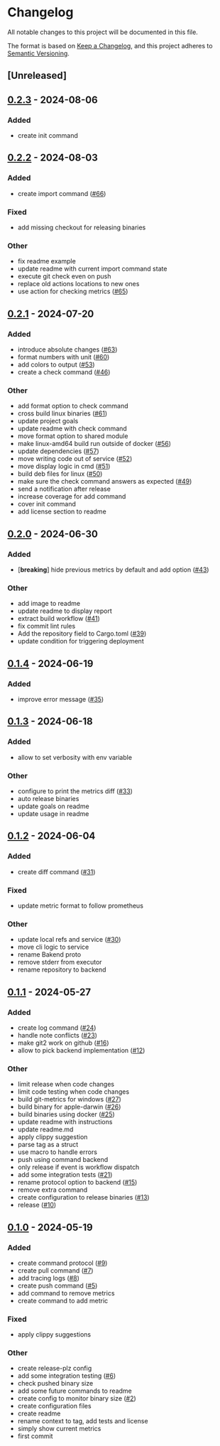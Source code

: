 # Changelog
All notable changes to this project will be documented in this file.

The format is based on [Keep a Changelog](https://keepachangelog.com/en/1.0.0/),
and this project adheres to [Semantic Versioning](https://semver.org/spec/v2.0.0.html).

## [Unreleased]

## [0.2.3](https://github.com/jdrouet/git-metrics/compare/v0.2.2...v0.2.3) - 2024-08-06

### Added
- create init command

## [0.2.2](https://github.com/jdrouet/git-metrics/compare/v0.2.1...v0.2.2) - 2024-08-03

### Added
- create import command ([#66](https://github.com/jdrouet/git-metrics/pull/66))

### Fixed
- add missing checkout for releasing binaries

### Other
- fix readme example
- update readme with current import command state
- execute git check even on push
- replace old actions locations to new ones
- use action for checking metrics ([#65](https://github.com/jdrouet/git-metrics/pull/65))

## [0.2.1](https://github.com/jdrouet/git-metrics/compare/v0.2.0...v0.2.1) - 2024-07-20

### Added
- introduce absolute changes ([#63](https://github.com/jdrouet/git-metrics/pull/63))
- format numbers with unit ([#60](https://github.com/jdrouet/git-metrics/pull/60))
- add colors to output ([#53](https://github.com/jdrouet/git-metrics/pull/53))
- create a check command ([#46](https://github.com/jdrouet/git-metrics/pull/46))

### Other
- add format option to check command
- cross build linux binaries ([#61](https://github.com/jdrouet/git-metrics/pull/61))
- update project goals
- update readme with check command
- move format option to shared module
- make linux-amd64 build run outside of docker ([#56](https://github.com/jdrouet/git-metrics/pull/56))
- update dependencies ([#57](https://github.com/jdrouet/git-metrics/pull/57))
- move writing code out of service ([#52](https://github.com/jdrouet/git-metrics/pull/52))
- move display logic in cmd ([#51](https://github.com/jdrouet/git-metrics/pull/51))
- build deb files for linux ([#50](https://github.com/jdrouet/git-metrics/pull/50))
- make sure the check command answers as expected ([#49](https://github.com/jdrouet/git-metrics/pull/49))
- send a notification after release
- increase coverage for add command
- cover init command
- add license section to readme

## [0.2.0](https://github.com/jdrouet/git-metrics/compare/v0.1.4...v0.2.0) - 2024-06-30

### Added
- [**breaking**] hide previous metrics by default and add option ([#43](https://github.com/jdrouet/git-metrics/pull/43))

### Other
- add image to readme
- update readme to display report
- extract build workflow ([#41](https://github.com/jdrouet/git-metrics/pull/41))
- fix commit lint rules
- Add the repository field to Cargo.toml ([#39](https://github.com/jdrouet/git-metrics/pull/39))
- update condition for triggering deployment

## [0.1.4](https://github.com/jdrouet/git-metrics/compare/v0.1.3...v0.1.4) - 2024-06-19

### Added
- improve error message ([#35](https://github.com/jdrouet/git-metrics/pull/35))

## [0.1.3](https://github.com/jdrouet/git-metrics/compare/v0.1.2...v0.1.3) - 2024-06-18

### Added
- allow to set verbosity with env variable

### Other
- configure to print the metrics diff ([#33](https://github.com/jdrouet/git-metrics/pull/33))
- auto release binaries
- update goals on readme
- update usage in readme

## [0.1.2](https://github.com/jdrouet/git-metrics/compare/v0.1.1...v0.1.2) - 2024-06-04

### Added
- create diff command ([#31](https://github.com/jdrouet/git-metrics/pull/31))

### Fixed
- update metric format to follow prometheus

### Other
- update local refs and service ([#30](https://github.com/jdrouet/git-metrics/pull/30))
- move cli logic to service
- rename Bakend proto
- remove stderr from executor
- rename repository to backend

## [0.1.1](https://github.com/jdrouet/git-metrics/compare/v0.1.0...v0.1.1) - 2024-05-27

### Added
- create log command ([#24](https://github.com/jdrouet/git-metrics/pull/24))
- handle note conflicts ([#23](https://github.com/jdrouet/git-metrics/pull/23))
- make git2 work on github ([#16](https://github.com/jdrouet/git-metrics/pull/16))
- allow to pick backend implementation ([#12](https://github.com/jdrouet/git-metrics/pull/12))

### Other
- limit release when code changes
- limit code testing when code changes
- build git-metrics for windows ([#27](https://github.com/jdrouet/git-metrics/pull/27))
- build binary for apple-darwin ([#26](https://github.com/jdrouet/git-metrics/pull/26))
- build binaries using docker ([#25](https://github.com/jdrouet/git-metrics/pull/25))
- update readme with instructions
- update readme.md
- apply clippy suggestion
- parse tag as a struct
- use macro to handle errors
- push using command backend
- only release if event is workflow dispatch
- add some integration tests ([#21](https://github.com/jdrouet/git-metrics/pull/21))
- rename protocol option to backend ([#15](https://github.com/jdrouet/git-metrics/pull/15))
- remove extra command
- create configuration to release binaries ([#13](https://github.com/jdrouet/git-metrics/pull/13))
- release ([#10](https://github.com/jdrouet/git-metrics/pull/10))

## [0.1.0](https://github.com/jdrouet/git-metrics/releases/tag/v0.1.0) - 2024-05-19

### Added
- create command protocol ([#9](https://github.com/jdrouet/git-metrics/pull/9))
- create pull command ([#7](https://github.com/jdrouet/git-metrics/pull/7))
- add tracing logs ([#8](https://github.com/jdrouet/git-metrics/pull/8))
- create push command ([#5](https://github.com/jdrouet/git-metrics/pull/5))
- add command to remove metrics
- create command to add metric

### Fixed
- apply clippy suggestions

### Other
- create release-plz config
- add some integration testing ([#6](https://github.com/jdrouet/git-metrics/pull/6))
- check pushed binary size
- add some future commands to readme
- create config to monitor binary size ([#2](https://github.com/jdrouet/git-metrics/pull/2))
- create configuration files
- create readme
- rename context to tag, add tests and license
- simply show current metrics
- first commit
